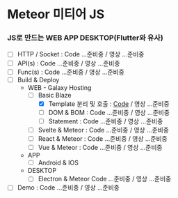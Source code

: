 # Meteor 미티어 JS

### JS로 만드는 WEB APP DESKTOP(Flutter와 유사)
- [ ] HTTP / Socket : Code ...준비중 / 영상 ...준비중
- [ ] API(s) : Code ...준비중 / 영상 ...준비중
- [ ] Func(s) : Code ...준비중 / 영상 ...준비중
- [ ] Build & Deploy
  - WEB - Galaxy Hosting
    - [ ] Basic Blaze
      - [x] Template 분리 및 호출 : [Code]() / 영상 ...준비중
      - [ ] DOM & BOM : Code ...준비중 / 영상 ...준비중
      - [ ] Statement : Code ...준비중 / 영상 ...준비중
    - [ ] Svelte & Meteor : Code ...준비중 / 영상 ...준비중
    - [ ] React & Meteor : Code ...준비중 / 영상 ...준비중
    - [ ] Vue & Meteor : Code ...준비중 / 영상 ...준비중
  - APP 
    - [ ] Android & IOS
  - DESKTOP 
    - [ ] Electron & Meteor Code ...준비중 / 영상 ...준비중
- [ ] Demo : Code ...준비중 / 영상 ...준비중
